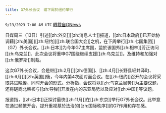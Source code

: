 ```yaml
---
title: G7外长会议　或下周於纽约举行
---
```

`9/13/2023 7:00 AM UTC` [轉載自GNews](https://gnews.org/articles/1684115)

日媒周三（13日）引述[[zh:外交]][[zh:消息人士]]报道，[[zh:日本政府]]已开始协调藉[[zh:美国]][[zh:纽约]][[zh:联合国大会]]之机，在下周举行[[zh:七国集团]]（G7）外长会议。[[zh:日本]]为今年G7主席国，监於该国外[[zh:相林]]芳正访问[[zh:乌克兰]]，此次会议将重申G7围绕继续支援[[zh:乌克兰]]，及维持和加强对[[zh:俄罗斯]]制裁。

这次G7外长会议，会是继[[zh:2月]][[zh:德国]]、[[zh:4月]]长野县轻井泽町、[[zh:6月]][[zh:英国]]後，今年内第4次面对面会议。在[[zh:纽约]]召开的会议将采取共进晚餐、同时开会的形式。分析指，会议将以[[zh:乌克兰局势]]为主要议题，还将磋商北韩核与[[zh:导弹]]开发在内的东亚局势以及应对[[zh:中国]]等议题。

报道指，[[zh:日本]]正探讨最快[[zh:11月]]在[[zh:东京]]举行G7外长会议。此举意在通过频繁开会，提升重视基於法治的[[zh:国际秩序]]的G7作用和存在感。
